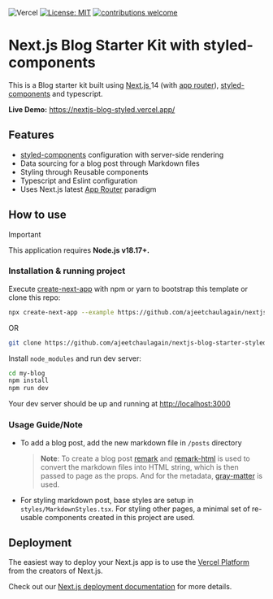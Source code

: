 ![Vercel](https://therealsujitk-vercel-badge.vercel.app/?app=nextjs-blog-styled)
[![License: MIT](https://img.shields.io/badge/License-MIT-yellow.svg)](https://opensource.org/licenses/MIT)
[![contributions welcome](https://img.shields.io/badge/contributions-welcome-brightgreen.svg?style=flat)](https://github.com/ajeetchaulagain/nextjs-blog-starter-styled-components/issues)

# Next.js Blog Starter Kit with styled-components

This is a Blog starter kit built using [Next.js ](https://nextjs.org/) 14 (with [app router](https://nextjs.org/docs/app)), [styled-components](https://styled-components.com/) and typescript.

**Live Demo:** https://nextjs-blog-styled.vercel.app/

## Features

- [styled-components](https://styled-components.com/) configuration with server-side rendering
- Data sourcing for a blog post through Markdown files
- Styling through Reusable components
- Typescript and Eslint configuration
- Uses Next.js latest [App Router](https://nextjs.org/docs/app) paradigm

## How to use

> [!IMPORTANT]
> This application requires **Node.js v18.17+.**

### Installation & running project

Execute [create-next-app](https://github.com/vercel/next.js/tree/canary/packages/create-next-app) with npm or yarn to bootstrap this template or clone this repo:

```bash
npx create-next-app --example https://github.com/ajeetchaulagain/nextjs-blog-starter-styled-components my-blog
```

OR

```bash
git clone https://github.com/ajeetchaulagain/nextjs-blog-starter-styled-components.git my-blog
```

Install `node_modules` and run dev server:

```bash
cd my-blog
npm install
npm run dev
```

Your dev server should be up and running at [http://localhost:3000](http://localhost:3000)

### Usage Guide/Note

- To add a blog post, add the new markdown file in `/posts` directory

  > **Note**: To create a blog post [remark](https://github.com/remarkjs/remark) and [remark-html](https://github.com/remarkjs/remark-html) is used to convert the markdown files into HTML string, which is then passed to page as the props. And for the metadata, [gray-matter](https://github.com/jonschlinkert/gray-matter) is used.

- For styling markdown post, base styles are setup in `styles/MarkdownStyles.tsx`. For styling other pages, a minimal set of re-usable components created in this project are used.

## Deployment

The easiest way to deploy your Next.js app is to use the [Vercel Platform](https://vercel.com/new?utm_medium=default-template&filter=next.js&utm_source=create-next-app&utm_campaign=create-next-app-readme) from the creators of Next.js.

Check out our [Next.js deployment documentation](https://nextjs.org/docs/deployment) for more details.
